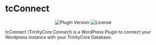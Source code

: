 # tcConnect

<p align="center">
<img src="https://img.shields.io/badge/Version-V.0.1-brightgreen?style=for-the-badge&logo=Wordpress" alt="Plugin Version"></a>
<img src="https://img.shields.io/badge/license-GPLv2-blue?style=for-the-badge" alt="License"></a>
</p>

tcConnect (TrinityCore Connect) is a WordPress Plugin to connect your Wordpress instance with your TrinityCore Database.
